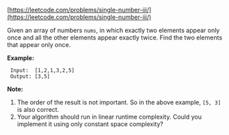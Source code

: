 [https://leetcode.com/problems/single-number-iii/](https://leetcode.com/problems/single-number-iii/)

Given an array of numbers `nums`, in which exactly two elements appear only once and all the other elements appear exactly twice. Find the two elements that appear only once.

**Example:**
```
 Input:  [1,2,1,3,2,5]
 Output: [3,5]
```

**Note:**
1. The order of the result is not important. So in the above example, `[5, 3]` is also correct.
2. Your algorithm should run in linear runtime complexity. Could you implement it using only constant space complexity?